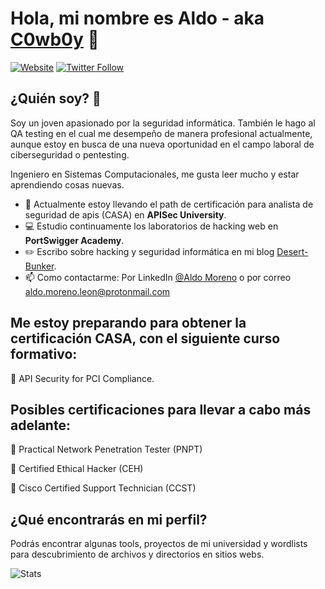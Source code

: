### <h1>Hola, mi nombre es Aldo - aka [C0wb0y][website] 👋</h1>

[![Website](https://img.shields.io/website?label=desert-bunker.net&style=for-the-badge&url=https://desert-bunker.net/)](https://desert-bunker.net/)
[![Twitter Follow](https://img.shields.io/twitter/follow/_C0wb0y_?color=1DA1F2&logo=twitter&style=for-the-badge)](https://twitter.com/intent/follow?original_referer=https%3A%2F%2Fgithub.com%2F_C0wb0y_&screen_name=_C0wb0y_)

## ¿Quién soy? 🤔

Soy un joven apasionado por la seguridad informática. También le hago al QA testing en el cual me desempeño de manera profesional actualmente, aunque estoy en busca de una nueva oportunidad en el campo laboral de ciberseguridad o pentesting.

Ingeniero en Sistemas Computacionales, me gusta leer mucho y estar aprendiendo cosas nuevas.

- 🔭 Actualmente estoy llevando el path de certificación para analista de seguridad de apis (CASA) en **APISec University**.
- 💻 Estudio continuamente los laboratorios de hacking web en **PortSwigger Academy**.
- ✏️ Escribo sobre hacking y seguridad informática en mi blog [Desert-Bunker](https://desert-bunker.net/).
- 📫 Como contactarme: Por LinkedIn [@Aldo Moreno](https://www.linkedin.com/in/jose-aldo-moreno-leon/) o por correo aldo.moreno.leon@protonmail.com

[//]: <> (Así se ponen los comentarios)

## Me estoy preparando para obtener la certificación CASA, con el siguiente curso formativo:

🔴 API Security for PCI Compliance.

## Posibles certificaciones para llevar a cabo más adelante:

🔵 Practical Network Penetration Tester (PNPT)

🔵 Certified Ethical Hacker (CEH)

🔵 Cisco Certified Support Technician (CCST)


## ¿Qué encontrarás en mi perfil?

Podrás encontrar algunas tools, proyectos de mi universidad y wordlists para descubrimiento de archivos y directorios en sitios webs.

<img src="https://github-readme-stats.vercel.app/api?username=aldo-moreno-leon&show_icons=true&theme=chartreuse-dark" alt="Stats">

[website]: https://desert-bunker.net/
